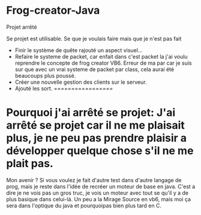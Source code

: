 Frog-creator-Java
=================

Projet arrêté

Se projet est utilisable.
Se que je voulais faire mais que je n'est pas fait

- Finir le système de quête rajouté un aspect visuel...
- Refaire le systeme de packet, car enfait dans c'est packet la j'ai voulu reprendre le concepte de frog creator VB6.
Erreur de ma par car je suis sur que avec un vrai systeme de packet par class, cela aurai été beaucoups plus poussé.
- Créer une nouvelle gestion des clients sur le serveur.
- Ajouté les sort.
=================

Pourquoi j'ai arrêté se projet:
J'ai arrêté se projet car il ne me plaisait plus, je ne peu pas prendre plaisir a développer quelque chose s'il ne me plait pas.
=================

Mon avenir ?
Si vous voulez je fait d'autre test dans d'autre langage de prog, mais je reste dans l'idée de recréer un moteur de base en java.
C'est a dire je ne vois pas un gros truc, je vois un moteur avec tout se qu'il y a de plus basique dans celui-là.
Un peu a la Mirage Source en vb6, mais moi ça sera dans l'optique du java et pourquoipas bien plus tard en C.
